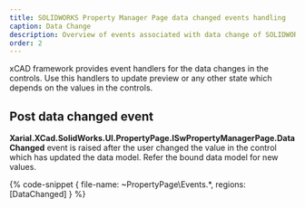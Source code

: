 ```yaml
---
title: SOLIDWORKS Property Manager Page data changed events handling
caption: Data Change
description: Overview of events associated with data change of SOLIDWORKS property manager page handled in xCAD framework
order: 2
---
```

xCAD framework provides event handlers for the data changes in the controls. Use this handlers to update preview or any other state which depends on the values in the controls.

## Post data changed event

**Xarial.XCad.SolidWorks.UI.PropertyPage.ISwPropertyManagerPage<TModel>.DataChanged** event is raised after the user changed the value in the control which has updated the data model. Refer the bound data model for new values.

{% code-snippet { file-name: ~PropertyPage\Events.*, regions: [DataChanged] } %}